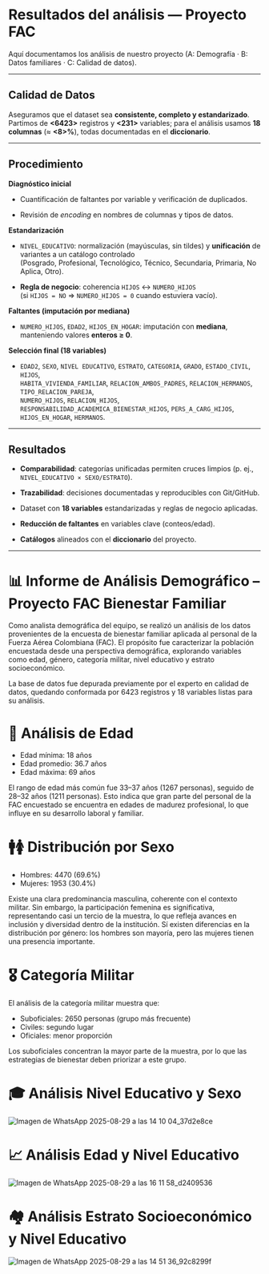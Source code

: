 
# Resultados del análisis — Proyecto FAC

Aquí documentamos los análisis de nuestro proyecto (A: Demografía · B: Datos familiares · C: Calidad de datos).

---

## Calidad de Datos

Aseguramos que el dataset sea **consistente, completo y estandarizado**.  
Partimos de **<6423>** registros y **<231>** variables; para el análisis usamos **18 columnas** (≈ **<8>%**), todas documentadas en el **diccionario**.

---

## Procedimiento

**Diagnóstico inicial**
- Cuantificación de faltantes por variable y verificación de duplicados.

- Revisión de *encoding* en nombres de columnas y tipos de datos.

**Estandarización**
- `NIVEL_EDUCATIVO`: normalización (mayúsculas, sin tildes) y **unificación** de variantes a un catálogo controlado  
  (Posgrado, Profesional, Tecnológico, Técnico, Secundaria, Primaria, No Aplica, Otro).


- **Regla de negocio**: coherencia `HIJOS` ↔ `NUMERO_HIJOS`  
  (si `HIJOS = NO` ⇒ `NUMERO_HIJOS = 0` cuando estuviera vacío).

**Faltantes (imputación por mediana)**
- `NUMERO_HIJOS`, `EDAD2`, `HIJOS_EN_HOGAR`: imputación con **mediana**, manteniendo valores **enteros ≥ 0**.

**Selección final (18 variables)**
- `EDAD2`, `SEXO`, `NIVEL EDUCATIVO`, `ESTRATO`, `CATEGORIA`, `GRADO`, `ESTADO_CIVIL`, `HIJOS`,  
  `HABITA_VIVIENDA_FAMILIAR`, `RELACION_AMBOS_PADRES`, `RELACION_HERMANOS`, `TIPO_RELACION_PAREJA`,  
  `NUMERO_HIJOS`, `RELACION_HIJOS`, `RESPONSABILIDAD_ACADEMICA_BIENESTAR_HIJOS`, `PERS_A_CARG_HIJOS`,  
  `HIJOS_EN_HOGAR`, `HERMANOS`.

---

## Resultados

- **Comparabilidad**: categorías unificadas permiten cruces limpios (p. ej., `NIVEL_EDUCATIVO × SEXO/ESTRATO`). 

- **Trazabilidad**: decisiones documentadas y reproducibles con Git/GitHub.

- Dataset con **18 variables** estandarizadas y reglas de negocio aplicadas. 

- **Reducción de faltantes** en variables clave (conteos/edad).  

- **Catálogos** alineados con el **diccionario** del proyecto.

---
# 📊 Informe de Análisis Demográfico – Proyecto FAC Bienestar Familiar

Como analista demográfica del equipo, se realizó un análisis de los datos provenientes de la encuesta de bienestar familiar aplicada al personal de la Fuerza Aérea Colombiana (FAC). El propósito fue caracterizar la población encuestada desde una perspectiva demográfica, explorando variables como edad, género, categoría militar, nivel educativo y estrato socioeconómico.

La base de datos fue depurada previamente por el experto en calidad de datos, quedando conformada por 6423 registros y 18 variables listas para su análisis.

# 👤 Análisis de Edad

- Edad mínima: 18 años
- Edad promedio: 36.7 años
- Edad máxima: 69 años
  
El rango de edad más común fue 33–37 años (1267 personas), seguido de 28–32 años (1211 personas).
Esto indica que gran parte del personal de la FAC encuestado se encuentra en edades de madurez profesional, lo que influye en su desarrollo laboral y familiar.

# 🚹🚺 Distribución por Sexo

- Hombres: 4470 (69.6%)
- Mujeres: 1953 (30.4%)
  
Existe una clara predominancia masculina, coherente con el contexto militar.
Sin embargo, la participación femenina es significativa, representando casi un tercio de la muestra, lo que refleja avances en inclusión y diversidad dentro de la institución.
Sí existen diferencias en la distribución por género: los hombres son mayoría, pero las mujeres tienen una presencia importante.

# 🎖️ Categoría Militar

El análisis de la categoría militar muestra que:
- Suboficiales: 2650 personas (grupo más frecuente)
- Civiles: segundo lugar
- Oficiales: menor proporción
  
Los suboficiales concentran la mayor parte de la muestra, por lo que las estrategias de bienestar deben priorizar a este grupo.

# 🎓 Análisis Nivel Educativo y Sexo

![Imagen de WhatsApp 2025-08-29 a las 14 10 04_37d2e8ce](https://github.com/user-attachments/assets/9150b10d-1dad-4b74-b48b-bbafa71fde80)

# 📈 Análisis Edad y Nivel Educativo

![Imagen de WhatsApp 2025-08-29 a las 16 11 58_d2409536](https://github.com/user-attachments/assets/3c8aef27-48fa-41c6-b59b-f0775f128133)

# 🏘️ Análisis Estrato Socioeconómico y Nivel Educativo

![Imagen de WhatsApp 2025-08-29 a las 14 51 36_92c8299f](https://github.com/user-attachments/assets/dc44e5db-52f9-4f16-92df-245b30b7ede8)



